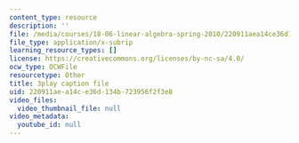 ```yaml
---
content_type: resource
description: ''
file: /media/courses/18-06-linear-algebra-spring-2010/220911aea14ce36d134b723956f2f3e8_J7DzL2_Na80.srt
file_type: application/x-subrip
learning_resource_types: []
license: https://creativecommons.org/licenses/by-nc-sa/4.0/
ocw_type: OCWFile
resourcetype: Other
title: 3play caption file
uid: 220911ae-a14c-e36d-134b-723956f2f3e8
video_files:
  video_thumbnail_file: null
video_metadata:
  youtube_id: null
---
```

